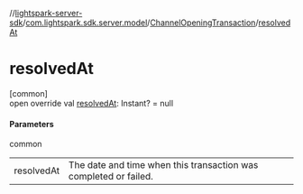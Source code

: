 //[lightspark-server-sdk](../../../index.md)/[com.lightspark.sdk.server.model](../index.md)/[ChannelOpeningTransaction](index.md)/[resolvedAt](resolved-at.md)

# resolvedAt

[common]\
open override val [resolvedAt](resolved-at.md): Instant? = null

#### Parameters

common

| | |
|---|---|
| resolvedAt | The date and time when this transaction was completed or failed. |
